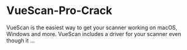 # VueScan-Pro-Crack
VueScan is the easiest way to get your scanner working on macOS, Windows and more. VueScan includes a driver for your scanner even though it ...
